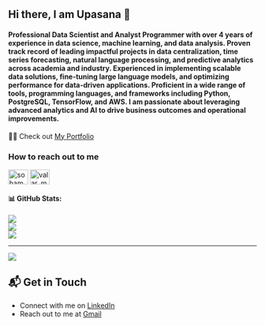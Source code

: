 <!--
**upasana01/upasana01** is a ✨ _special_ ✨ repository because its `README.md` (this file) appears on your GitHub profile.

Here are some ideas to get you started:

- 🔭 I’m currently working on ...
- 🌱 I’m currently learning ...
- 👯 I’m looking to collaborate on ...
- 🤔 I’m looking for help with ...
- 💬 Ask me about ...
- 📫 How to reach me: ...
- 😄 Pronouns: ...
- ⚡ Fun fact: ...
-->

<h2> Hi there, I am Upasana 👋 </h2>
<h4> Professional Data Scientist and Analyst Programmer with over 4 years of experience in data science, machine learning, and data analysis. Proven track record of leading impactful projects in data centralization, time series forecasting, natural language processing, and predictive analytics across academia and industry. Experienced in implementing scalable data solutions, fine-tuning large language models, and optimizing performance for data-driven applications. Proficient in a wide range of tools, programming languages, and frameworks including Python, PostgreSQL, TensorFlow, and AWS. I am passionate about leveraging advanced analytics and AI to drive business outcomes and operational improvements. </h4>

👨‍💻 Check out [My Portfolio](https://upasanachaudhari.netlify.app/)

<h3 align="left">How to reach out to me </h3>
<p align="left">
<a href="https://www.linkedin.com/in/upasanachaudhari/" target="blank"><img align="center" src="https://raw.githubusercontent.com/rahuldkjain/github-profile-readme-generator/master/src/images/icons/Social/linked-in-alt.svg" alt="soham nandi" height="30" width="40" /></a>
<a href="https://leetcode.com/u/upasanachaudhari/" target="blank"><img align="center" src="https://raw.githubusercontent.com/rahuldkjain/github-profile-readme-generator/master/src/images/icons/Social/leet-code.svg" alt="valar_morghulis_21" height="30" width="40" /></a>
</p>


#### 📊 GitHub Stats:
![](https://github-readme-stats.vercel.app/api?username=upasana01&theme=vue-dark&show_icons=true&hide_border=true&count_private=true)<br/>
![](https://github-readme-streak-stats.herokuapp.com/?user=upasana01&theme=vue-dark&hide_border=false)<br/>
![](https://github-readme-stats.vercel.app/api/top-langs/?username=upasana01&theme=vue-dark&hide_border=false&include_all_commits=true&count_private=true&layout=compact)

---
[![](https://visitcount.itsvg.in/api?id=upasana01&icon=2&color=0)](https://visitcount.itsvg.in)
## 📬 Get in Touch

- Connect with me on [LinkedIn](https://www.linkedin.com/in/upasanachaudhari/)
- Reach out to me at [Gmail](mailto:chaudhariupasana@gmail.com)
